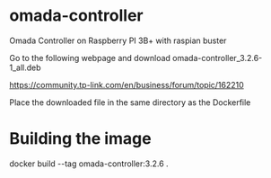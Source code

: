 # omada-controller
Omada Controller on Raspberry PI 3B+ with raspian buster

Go to the following webpage and download omada-controller_3.2.6-1_all.deb

https://community.tp-link.com/en/business/forum/topic/162210

Place the downloaded file in the same directory as the Dockerfile

# Building the image
docker build --tag omada-controller:3.2.6 .
